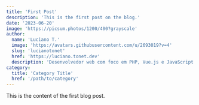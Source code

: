 ```yaml
---
title: 'First Post'
description: 'This is the first post on the blog.'
date: '2023-06-20'
image: 'https://picsum.photos/1200/400?grayscale'
author:
  name: 'Luciano T.'
  image: 'https://avatars.githubusercontent.com/u/2693019?v=4'
  slug: 'lucianotonet'
  href: 'https://luciano.tonet.dev'
  description: 'Desenvolvedor web com foco em PHP, Vue.js e JavaScript e IA. Músico nas horas vagas. Baseado em Passo Fundo, RS. Sempre aprendendo e aberto a novas oportunidades.'
category:
  title: 'Category Title'
  href: '/path/to/category'
---
```


This is the content of the first blog post.